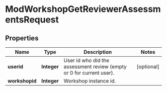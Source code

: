 

# ModWorkshopGetReviewerAssessmentsRequest


## Properties

| Name | Type | Description | Notes |
|------------ | ------------- | ------------- | -------------|
|**userid** | **Integer** | User id who did the assessment review (empty or 0 for current user). |  [optional] |
|**workshopid** | **Integer** | Workshop instance id. |  |



